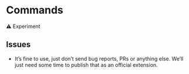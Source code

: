 # Commands

⚠️ Experiment

## Issues
* It’s fine to use, just don’t send bug reports, PRs or anything else. We’ll just need some time to publish that as an official extension.

<demo name="Experiments/Commands" />
